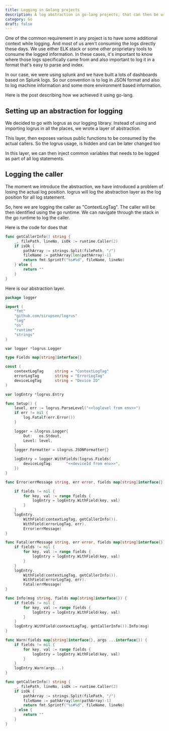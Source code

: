 ```yaml
---
title: Logging in Golang projects
description: A log abstraction in go-lang projects, that can then be used to log common information. This also hides the log library inclusion, making it easier to swap out the library for a different one.
category: Go
draft: false
---
```


One of the common requirement in any project is to have some additional context while logging. And most of us aren't consuming the logs directly these days.
We use either ELK stack or some other proprietary tools to consume the logged information.
In these cases, it's important to know where those logs specifically came from and also important to log it in a format that's easy to parse and index.

In our case, we were using splunk and we have built a lots of dashboards based on Splunk logs. So our convention is to log in JSON format and also to log machine information and some more environment based information.

Here is the post describing how we achieved it using go-lang.


## Setting up an abstraction for logging

We decided to go with logrus as our logging library. Instead of using and importing logrus in all the places, we wrote a layer of abstraction.

This layer, then exposes various public functions to be consumed by the actual callers. So the logrus usage, is hidden and can be later changed too

In this layer, we can then inject common variables that needs to be logged as part of all log statements.

## Logging the caller

The moment we introduce the abstraction, we have introduced a problem of losing the actual log position. logrus will log the abstraction layer as the log position for all log statement.

So, here we are logging the caller as "ContextLogTag". The caller will be then identified using the  go runtime. We can navigate through the stack in the go runtime to log the caller.

Here is the code for does that

```go
func getCallerInfo() string {
	_, filePath, lineNo, isOk := runtime.Caller(2)
	if isOk {
		pathArray := strings.Split(filePath, "/")
		fileName := pathArray[len(pathArray)-1]
		return fmt.Sprintf("%s#%d", fileName, lineNo)
	} else {
		return ""
	}
}
```


Here is our abstraction layer.

```go
package logger

import (
	"fmt"
	"github.com/sirupsen/logrus"
	"log"
	"os"
	"runtime"
	"strings"
)

var logger *logrus.Logger

type Fields map[string]interface{}

const (
	contextLogTag     string = "ContextLogTag"
	errorLogTag       string = "ErrorLogTag"
	deviceLogTag      string = "Device ID"
)

var logEntry *logrus.Entry

func Setup() {
	level, err := logrus.ParseLevel("<<loglevel from env>>")
	if err != nil {
		log.Fatalf(err.Error())
	}

	logger = &logrus.Logger{
		Out:   os.Stdout,
		Level: level,
	}
	logger.Formatter = &logrus.JSONFormatter{}

	logEntry = logger.WithFields(logrus.Fields{
		deviceLogTag:      "<<deviceId from env>>",
	})
}

func Error(errMessage string, err error, fields map[string]interface{}) {

	if fields != nil {
		for key, val := range fields {
			logEntry = logEntry.WithField(key, val)
		}
	}
	logEntry.
		WithField(contextLogTag, getCallerInfo()).
		WithField(errorLogTag, err).
		Error(errMessage)
}

func Fatal(errMessage string, err error, fields map[string]interface{}) {
	if fields != nil {
		for key, val := range fields {
			logEntry = logEntry.WithField(key, val)
		}
	}
	logEntry.
		WithField(contextLogTag, getCallerInfo()).
		WithField(errorLogTag, err).
		Fatal(errMessage)
}

func Info(msg string, fields map[string]interface{}) {
	if fields != nil {
		for key, val := range fields {
			logEntry = logEntry.WithField(key, val)
		}
	}
	logEntry.WithField(contextLogTag, getCallerInfo()).Info(msg)
}

func Warn(fields map[string]interface{}, args ...interface{}) {
	if fields != nil {
		for key, val := range fields {
			logEntry = logEntry.WithField(key, val)
		}
	}
	logEntry.Warn(args...)
}

func getCallerInfo() string {
	_, filePath, lineNo, isOk := runtime.Caller(2)
	if isOk {
		pathArray := strings.Split(filePath, "/")
		fileName := pathArray[len(pathArray)-1]
		return fmt.Sprintf("%s#%d", fileName, lineNo)
	} else {
		return ""
	}
}
```




